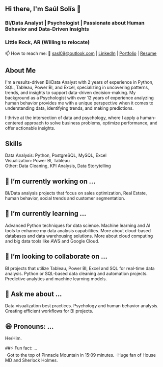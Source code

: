 
## Hi there, I'm Saúl Solís 👋
### BI/Data Analyst | Psychologist | Passionate about Human Behavior and Data-Driven Insights
### Little Rock, AR (Willing to relocate) <br>
📫 How to reach me: 📧 sasl09@outlook.com | [LinkedIn](www.linkedin.com/in/saúlsolís249502204) | [Portfolio](https://github.com/sasl09) | [Resume](https://docs.google.com/document/d/1c_T28Y6Nc6-Us0bZv7k1cZf6xL39Y3qC/edit?usp=sharing&ouid=112612387121471093382&rtpof=true&sd=true)

## About Me
I'm a results-driven BI/Data Analyst with 2 years of experience in Python, SQL, Tableau, Power BI, and Excel, specializing in uncovering patterns, trends, and insights to support data-driven decision-making. My background as a Psychologist with over 12 years of experience analyzing human behavior provides me with a unique perspective when it comes to understanding data, identifying trends, and making predictions.

I thrive at the intersection of data and psychology, where I apply a human-centered approach to solve business problems, optimize performance, and offer actionable insights.

## Skills
Data Analysis: Python, PostgreSQL, MySQL, Excel  <br>
Visualization: Power BI, Tableau  <br>
Other: Data Cleaning, KPI Analysis, Data Storytelling <br> 

## 🔭 I’m currently working on ...  <br>
BI/Data analysis projects that focus on sales optimization, Real Estate, human behavior, social trends and customer segmentation.

## 🌱 I’m currently learning ...  <br>
Advanced Python techniques for data science.
Machine learning and AI tools to enhance my data analysis capabilities.
More about cloud-based databases and data warehousing solutions.
More about cloud computing and big data tools like AWS and Google Cloud.

## 👯 I’m looking to collaborate on ...  <br>
BI projects that utilize Tableau, Power BI, Excel and SQL for real-time data analysis.
Python or SQL-based data cleaning and automation projects.
Predictive analytics and machine learning models.

## 💬 Ask me about ...  <br>
Data visualization best practices.
Psychology and human behavior analysis.
Creating efficient workflows for BI projects.

## 😄 Pronouns: ...  <br>
He/Him.

##⚡ Fun fact: ...  <br>
-Got to the top of Pinnacle Mountain in 15:09 minutes.
-Huge fan of House MD and Sherlock Holmes.
